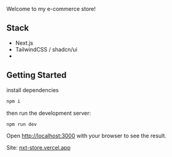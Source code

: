 Welcome to my e-commerce store!

## Stack
- Next.js
- TailwindCSS / shadcn/ui
- 
## Getting Started

install dependencies

```bash
npm i
```

then run the development server:

```bash
npm run dev
```

Open [http://localhost:3000](http://localhost:3000) with your browser to see the result.

Site:
[nxt-store.vercel.app](https://nxt-store.vercel.app)
